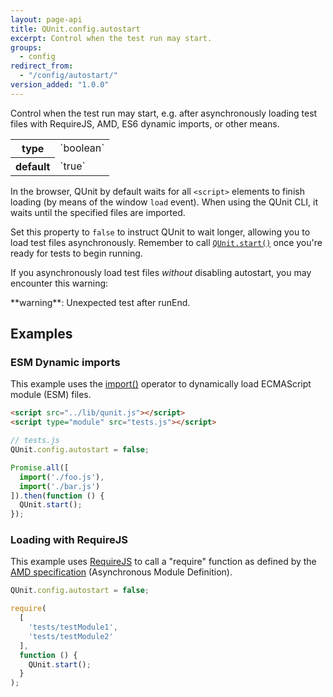 ```yaml
---
layout: page-api
title: QUnit.config.autostart
excerpt: Control when the test run may start.
groups:
  - config
redirect_from:
  - "/config/autostart/"
version_added: "1.0.0"
---
```


Control when the test run may start, e.g. after asynchronously loading test files with RequireJS, AMD, ES6 dynamic imports, or other means.

<table>
<tr>
  <th>type</th>
  <td markdown="span">`boolean`</td>
</tr>
<tr>
  <th>default</th>
  <td markdown="span">`true`</td>
</tr>
</table>

In the browser, QUnit by default waits for all `<script>`  elements to finish loading (by means of the window `load` event). When using the QUnit CLI, it waits until the specified files are imported.

Set this property to `false` to instruct QUnit to wait longer, allowing you to load test files asynchronously. Remember to call [`QUnit.start()`](../QUnit/start.md) once you're ready for tests to begin running.

If you asynchronously load test files _without_ disabling autostart, you may encounter this warning:

<p class="note note--warning" markdown="1">**warning**: Unexpected test after runEnd.</p>

## Examples

### ESM Dynamic imports

This example uses the [import()](https://developer.mozilla.org/en-US/docs/Web/JavaScript/Reference/Operators/import) operator to dynamically load ECMAScript module (ESM) files.

```html
<script src="../lib/qunit.js"></script>
<script type="module" src="tests.js"></script>
```

```js
// tests.js
QUnit.config.autostart = false;

Promise.all([
  import('./foo.js'),
  import('./bar.js')
]).then(function () {
  QUnit.start();
});
```

### Loading with RequireJS

This example uses [RequireJS](https://requirejs.org/) to call a "require" function as defined by the [AMD specification](https://github.com/amdjs/amdjs-api/blob/master/require.md) (Asynchronous Module Definition).

```js
QUnit.config.autostart = false;

require(
  [
    'tests/testModule1',
    'tests/testModule2'
  ],
  function () {
    QUnit.start();
  }
);
```
